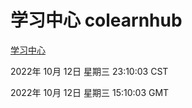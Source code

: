 # 学习中心 colearnhub
[学习中心](http://27.19.33.125:56308/colearnhub/)

2022年 10月 12日 星期三 23:10:03 CST

2022年 10月 12日 星期三 15:10:03 GMT
